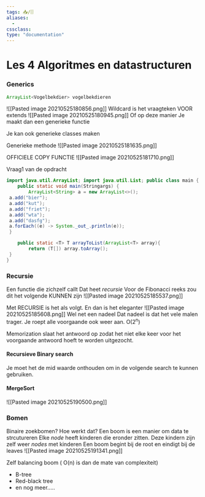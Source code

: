 ```yaml
---
tags: 📥️/🗄 
aliases:
  - 
cssclass: 
type: "documentation"
---
```

# Les 4 Algoritmes en datastructuren
### Generics
```java
ArrayList<Vogelbekdier> vogelbekdieren
```

![[Pasted image 20210525180856.png]]
Wildcard is het vraagteken VOOR extends
![[Pasted image 20210525180945.png]]
Of op deze manier
Je maakt dan een generieke functie

Je kan ook generieke classes maken

Generieke methode
![[Pasted image 20210525181635.png]]

OFFICIELE COPY FUNCTIE
![[Pasted image 20210525181710.png]]

Vraag1 van de opdracht
```java
import java.util.ArrayList; import java.util.List; public class main {
    public static void main(Stringargs) {
        ArrayList<String> a = new ArrayList<>();
 a.add("bier");
 a.add("kut");
 a.add("friet");
 a.add("wta");
 a.add("dasfg");
 a.forEach((e) -> System._out_.println(e));
 }

    public static <T> T arrayToList(ArrayList<T> array){
        return (T[]) array.toArray();
 }
}
```

### Recursie
Een functie die zichzelf callt Dat heet _recursie_
Voor de Fibonacci reeks zou dit het volgende KUNNEN zijn
![[Pasted image 20210525185537.png]]

Met RECURSIE is het als volgt. En dan is het eleganter
![[Pasted image 20210525185608.png]]
Wel net een nadeel
Dat nadeel is dat het vele malen trager. Je roept alle voorgaande ook weer aan. 
O(2<sup>n</sup>)

Memorization slaat het antwoord op zodat het niet elke keer voor het voorgaande antwoord hoeft te worden uitgezocht.

#### Recursieve Binary search
Je moet het de mid waarde onthouden om in de volgende search te kunnen gebruiken.

#### MergeSort
![[Pasted image 20210525190500.png]]

### Bomen
Binaire zoekbomen?
Hoe werkt dat?
Een boom is een manier om data te strcutureren
Elke _node_ heeft kinderen die eronder zitten. 
Deze kindern zijn zelf weer _nodes_ met kinderen
Een boom begint bij de root en eindigt bij de leaves
![[Pasted image 20210525191341.png]]

Zelf balancing boom ( O(n) is dan de mate van complexiteit)
- B-tree
- Red-black tree
- en nog meer.....



